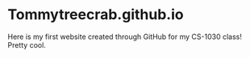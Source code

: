 # Tommytreecrab.github.io
Here is my first website created through GitHub for my CS-1030 class! Pretty cool.

